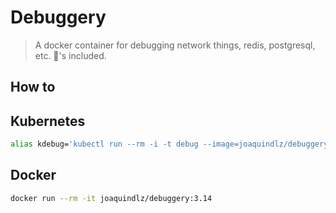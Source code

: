 # Debuggery

> A docker container for debugging network things, redis, postgresql, etc. 🔋's included.

## How to

## Kubernetes
```bash
alias kdebug='kubectl run --rm -i -t debug --image=joaquindlz/debuggery:3.14 --restart=Never'
```

## Docker
```bash
docker run --rm -it joaquindlz/debuggery:3.14
```